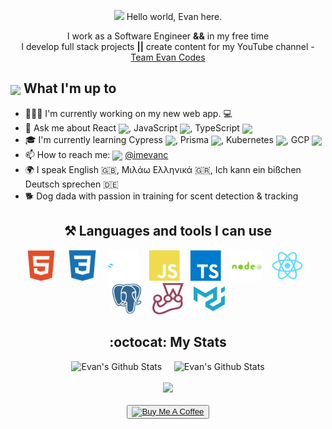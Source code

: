 <div align="center">
  
<img src="https://media.giphy.com/media/hvRJCLFzcasrR4ia7z/giphy.gif" width="32"> Hello world, Evan here. 

I work as a Software Engineer <strong>&&</strong> in my free time <br/> I develop full stack projects <strong>||</strong> create content for my YouTube channel - [Team Evan Codes](https://www.youtube.com/channel/UCBN0IU2eFovhsF0kOuvpSkQ/videos)
  
  
</div>
<div align="left">
  <h2><img align="center"
                src="https://emojis.slackmojis.com/emojis/images/1584726375/8272/blob-cool.gif?1584726375" width="28" />
            What I'm up to</h2>
        <ul>
          <li> 👨🏻‍💻 I'm currently working on my new web app. 💻</li>
            <li> 💬 Ask me about React <img align="center"
                    src="https://emojis.slackmojis.com/emojis/images/1473950148/1161/react.png?1473950148"
                    width="20" />, JavaScript <img align="center"
                    src="https://emojis.slackmojis.com/emojis/images/1450441296/151/javascript.png?1450441296"
                    width="20" />, TypeScript <img align="center" src="https://user-images.githubusercontent.com/96417438/199995998-75471604-7dcd-4edb-8916-9c35f931e92f.png" width="20"</li>
            <li> 🎓 I'm currently learning Cypress <img align="center"
                    src="https://user-images.githubusercontent.com/96417438/199996438-df61948e-acad-4dbc-86fd-bce9f3d6695c.png"
                    width="20" />, Prisma <img align="center" src="https://user-images.githubusercontent.com/96417438/199996686-1fca279f-49d7-4185-a6d6-9ab162f411dc.png" width="20"/>, Kubernetes <img align="center" src="https://user-images.githubusercontent.com/96417438/199997086-48a653dc-e6ad-491b-8e86-934e5296bab9.png" width="20"/>, GCP <img align="center" src="https://user-images.githubusercontent.com/96417438/199997229-c3d04314-20a5-44af-b2dd-0070db6ea72b.png" width="20"/>  </li>
            <li>📫 How to reach me: <img align="center"
                    src="https://user-images.githubusercontent.com/96417438/199999441-10245519-1b33-47eb-a35b-34c0129e91ca.gif" width="20" />
                <a href="https://twitter.com/teamevancodes" target="_blank">@imevanc</a></li>
            <li>🌍 I speak English 🇬🇧, Μιλάω Ελληνικά 🇬🇷, Ich kann ein bißchen Deutsch sprechen 🇩🇪</li>
            <li>🐕 Dog dada with passion in training for scent detection & tracking</li>
        </ul>
</div>
 
<div align="center">
  <h2> ⚒️ Languages and tools I can use</h2>
<img width="50" src="https://github.com/devicons/devicon/blob/master/icons/html5/html5-plain.svg" alt="html 5"/>&nbsp;&nbsp;&nbsp;
<img width="50" src="https://github.com/devicons/devicon/blob/master/icons/css3/css3-plain.svg" alt="css 3" />&nbsp;&nbsp;&nbsp;
<img width="50" src="https://github.com/devicons/devicon/blob/master/icons/tailwindcss/tailwindcss-original-wordmark.svg"/>&nbsp;&nbsp;&nbsp;
<img width="50" src="https://github.com/devicons/devicon/blob/master/icons/javascript/javascript-plain.svg" alt="javascript"/>&nbsp;&nbsp;&nbsp;
<img width="50" src="https://github.com/devicons/devicon/blob/master/icons/typescript/typescript-plain.svg" alt="javascript"/>&nbsp;&nbsp;&nbsp;
<img width="50"  src="https://github.com/devicons/devicon/blob/master/icons/nodejs/nodejs-plain-wordmark.svg" alt="node js"/>&nbsp;&nbsp;&nbsp;
<img width="50" src="https://github.com/devicons/devicon/blob/master/icons/react/react-original.svg" alt="react js"/>&nbsp;&nbsp;&nbsp;
<img width="50" src="https://github.com/devicons/devicon/blob/master/icons/postgresql/postgresql-plain.svg" alt="postgres sql" />&nbsp;&nbsp;&nbsp;
<img width="50" src="https://github.com/devicons/devicon/blob/master/icons/jest/jest-plain.svg" alt="jest"/>&nbsp;&nbsp;&nbsp;
<img width="50" src="https://github.com/devicons/devicon/blob/master/icons/materialui/materialui-plain.svg" alt="materialui"/>
</div>

<div align="center">
  <h2>:octocat: My Stats</h2>
  <div align="center">
      <img alt="Evan's Github Stats" height="160"
          src="https://github-readme-stats.vercel.app/api?username=imevanc&show_icons=true&hide_border=true&theme=dark&count_private=true" />&nbsp;&nbsp;&nbsp;&nbsp;  
      <img alt="Evan's Github Stats" height="160"
          src="https://github-readme-stats.vercel.app/api/top-langs/?username=imevanc&hide=assembly&layout=compact&theme=dark" />
  </div>
  <br/>
  <img src="https://komarev.com/ghpvc/?username=imevanc&color=brightgreen&style=flat-square&label=PROFILE+VIEWS +" width="130" />
  <br/>
  <br/>
  <button>
    <a href="https://www.buymeacoffee.com/imevanc" target="_blank">
      <img src="https://cdn.buymeacoffee.com/buttons/default-orange.png" alt="Buy Me A Coffee" width="200">
    </a>
  </button>
</div>
